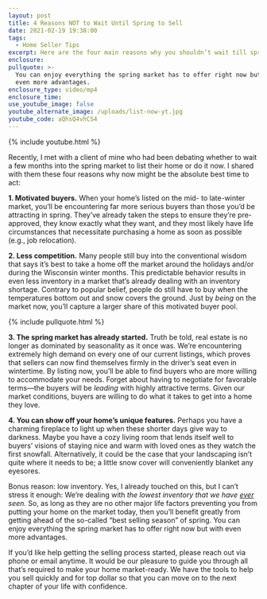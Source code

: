 ```yaml
---
layout: post
title: 4 Reasons NOT to Wait Until Spring to Sell
date: 2021-02-19 19:38:00
tags:
  - Home Seller Tips
excerpt: Here are the four main reasons why you shouldn’t wait till spring to list.
enclosure:
pullquote: >-
  You can enjoy everything the spring market has to offer right now but with
  even more advantages.
enclosure_type: video/mp4
enclosure_time:
use_youtube_image: false
youtube_alternate_image: /uploads/list-now-yt.jpg
youtube_code: aQhsQ4vhCS4
---
```


{% include youtube.html %}

Recently, I met with a client of mine who had been debating whether to wait a few months into the spring market to list their home or do it now. I shared with them these four reasons why now might be the absolute best time to act:&nbsp;

**1\. Motivated buyers.** When your home’s listed on the mid- to late-winter market, you’ll be encountering far more serious buyers than those you’d be attracting in spring. They’ve already taken the steps to ensure they’re pre-approved, they know exactly what they want, and they most likely have life circumstances that necessitate purchasing a home as soon as possible (e.g., job relocation).&nbsp;

**2\. Less competition.** Many people still buy into the conventional wisdom that says it’s best to take a home off the market around the holidays and/or during the Wisconsin winter months. This predictable behavior results in even less inventory in a market that’s already dealing with an inventory shortage. Contrary to popular belief, people do still have to buy when the temperatures bottom out and snow covers the ground. Just by *being* on the market now, you’ll capture a larger share of this motivated buyer pool.&nbsp;

{% include pullquote.html %}

**3\. The spring market has already started.** Truth be told, real estate is no longer as dominated by seasonality as it once was. We’re encountering extremely high demand on every one of our current listings, which proves that sellers can now find themselves firmly in the driver’s seat even in wintertime. By listing now, you’ll be able to find buyers who are more willing to accommodate your needs. Forget about having to negotiate for favorable terms—the buyers will be *leading* with highly attractive terms. Given our market conditions, buyers are willing to do what it takes to get into a home they love.&nbsp;

**4\. You can show off your home’s unique features.** Perhaps you have a charming fireplace to light up when these shorter days give way to darkness. Maybe you have a cozy living room that lends itself well to buyers’ visions of staying nice and warm with loved ones as they watch the first snowfall. Alternatively, it could be the case that your landscaping isn’t quite where it needs to be; a little snow cover will conveniently blanket any eyesores.&nbsp;

Bonus reason: low inventory. Yes, I already touched on this, but I can’t stress it enough: We’re dealing with *the lowest inventory that we have <u>ever</u>* *seen.* So, as long as they are no other major life factors preventing you from putting your home on the market today, then you’ll benefit greatly from getting ahead of the so-called “best selling season” of spring. You can enjoy everything the spring market has to offer right now but with even more advantages.

If you’d like help getting the selling process started, please reach out via phone or email anytime. It would be our pleasure to guide you through all that’s required to make your home market-ready. We have the tools to help you sell quickly and for top dollar so that you can move on to the next chapter of your life with confidence.
